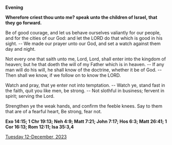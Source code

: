 **Evening**

**Wherefore criest thou unto me? speak unto the children of Israel, that they go forward.**
 
Be of good courage, and let us behave ourselves valiantly for our people, and for the cities of our God: and let the LORD do that which is good in his sight. -- We made our prayer unto our God, and set a watch against them day and night.
 
Not every one that saith unto me, Lord, Lord, shall enter into the kingdom of heaven; but he that doeth the will of my Father which is in heaven. -- If any man will do his will, he shall know of the doctrine, whether it be of God. -- Then shall we know, if we follow on to know the LORD.
 
Watch and pray, that ye enter not into temptation. -- Watch ye, stand fast in the faith, quit you like men, be strong. -- Not slothful in business; fervent in spirit; serving the Lord.
 
Strengthen ye the weak hands, and confirm the feeble knees. Say to them that are of a fearful heart, Be strong, fear not.  

**Exo 14:15; 1 Chr 19:13; Neh 4:9; Matt 7:21; John 7:17; Hos 6:3; Matt 26:41; 1 Cor 16:13; Rom 12:11; Isa 35:3,4**

[Tuesday 12-December, 2023](https://t.me/daily_light)

